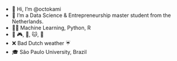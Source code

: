 - 👋 Hi, I’m @octokami
- 🌱 I’m a Data Science & Entrepreneurship master student from the Netherlands.
- 👩‍💻 Machine Learning, Python, R
- 💜 🎮, 🍣, 🐱, 🎃
- ❌ Bad Dutch weather ☔️
- 🎓 São Paulo University, Brazil  
<!---
octokami/octokami is a ✨ special ✨ repository because its `README.md` (this file) appears on your GitHub profile.
You can click the Preview link to take a look at your changes.
--->
